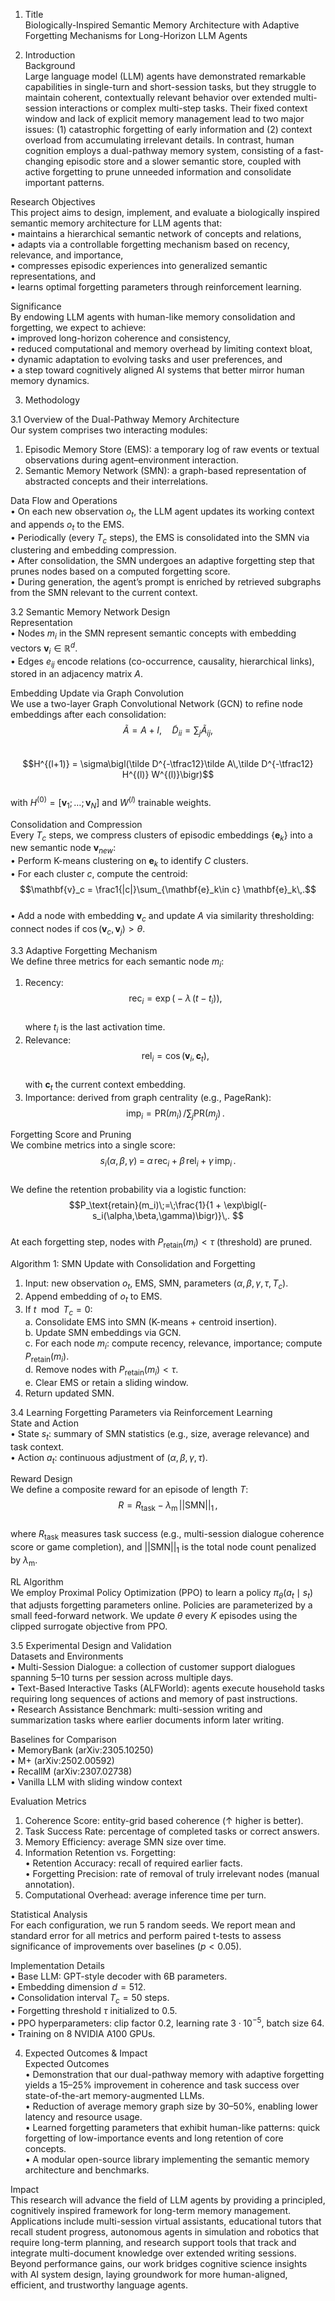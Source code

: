 1. Title  
Biologically-Inspired Semantic Memory Architecture with Adaptive Forgetting Mechanisms for Long-Horizon LLM Agents  

2. Introduction  
Background  
Large language model (LLM) agents have demonstrated remarkable capabilities in single-turn and short-session tasks, but they struggle to maintain coherent, contextually relevant behavior over extended multi-session interactions or complex multi-step tasks. Their fixed context window and lack of explicit memory management lead to two major issues: (1) catastrophic forgetting of early information and (2) context overload from accumulating irrelevant details. In contrast, human cognition employs a dual-pathway memory system, consisting of a fast-changing episodic store and a slower semantic store, coupled with active forgetting to prune unneeded information and consolidate important patterns.  

Research Objectives  
This project aims to design, implement, and evaluate a biologically inspired semantic memory architecture for LLM agents that:  
• maintains a hierarchical semantic network of concepts and relations,  
• adapts via a controllable forgetting mechanism based on recency, relevance, and importance,  
• compresses episodic experiences into generalized semantic representations, and  
• learns optimal forgetting parameters through reinforcement learning.  

Significance  
By endowing LLM agents with human-like memory consolidation and forgetting, we expect to achieve:  
• improved long-horizon coherence and consistency,  
• reduced computational and memory overhead by limiting context bloat,  
• dynamic adaptation to evolving tasks and user preferences, and  
• a step toward cognitively aligned AI systems that better mirror human memory dynamics.  

3. Methodology  

3.1 Overview of the Dual-Pathway Memory Architecture  
Our system comprises two interacting modules:  
1. Episodic Memory Store (EMS): a temporary log of raw events or textual observations during agent–environment interaction.  
2. Semantic Memory Network (SMN): a graph-based representation of abstracted concepts and their interrelations.  

Data Flow and Operations  
• On each new observation $o_t$, the LLM agent updates its working context and appends $o_t$ to the EMS.  
• Periodically (every $T_c$ steps), the EMS is consolidated into the SMN via clustering and embedding compression.  
• After consolidation, the SMN undergoes an adaptive forgetting step that prunes nodes based on a computed forgetting score.  
• During generation, the agent’s prompt is enriched by retrieved subgraphs from the SMN relevant to the current context.  

3.2 Semantic Memory Network Design  
Representation  
• Nodes $m_i$ in the SMN represent semantic concepts with embedding vectors $\mathbf{v}_i \in \mathbb{R}^d$.  
• Edges $e_{ij}$ encode relations (co-occurrence, causality, hierarchical links), stored in an adjacency matrix $A$.  

Embedding Update via Graph Convolution  
We use a two-layer Graph Convolutional Network (GCN) to refine node embeddings after each consolidation:  
$$\tilde A = A + I,\quad \tilde D_{ii} = \sum_j \tilde A_{ij},$$  
$$H^{(l+1)} = \sigma\bigl(\tilde D^{-\tfrac12}\tilde A\,\tilde D^{-\tfrac12} H^{(l)} W^{(l)}\bigr)$$  
with $H^{(0)} = [\mathbf{v}_1;\dots;\mathbf{v}_N]$ and $W^{(l)}$ trainable weights.  

Consolidation and Compression  
Every $T_c$ steps, we compress clusters of episodic embeddings $\{\mathbf{e}_k\}$ into a new semantic node $\mathbf{v}_{new}$:  
• Perform K-means clustering on $\mathbf{e}_k$ to identify $C$ clusters.  
• For each cluster $c$, compute the centroid:  
$$\mathbf{v}_c = \frac1{|c|}\sum_{\mathbf{e}_k\in c} \mathbf{e}_k\,.$$  
• Add a node with embedding $\mathbf{v}_c$ and update $A$ via similarity thresholding: connect nodes if $\cos(\mathbf{v}_c,\mathbf{v}_j)>\theta$.  

3.3 Adaptive Forgetting Mechanism  
We define three metrics for each semantic node $m_i$:  
1. Recency:  
$$\text{rec}_i = \exp\bigl(-\lambda\,(t - t_i)\bigr),$$  
where $t_i$ is the last activation time.  
2. Relevance:  
$$\text{rel}_i = \cos\bigl(\mathbf{v}_i,\mathbf{c}_t\bigr),$$  
with $\mathbf{c}_t$ the current context embedding.  
3. Importance: derived from graph centrality (e.g., PageRank):  
$$\text{imp}_i = \text{PR}(m_i)\,\big/\sum_j \text{PR}(m_j)\,.$$  

Forgetting Score and Pruning  
We combine metrics into a single score:  
$$s_i(\alpha,\beta,\gamma)\;=\;\alpha\,\text{rec}_i\;+\;\beta\,\text{rel}_i\;+\;\gamma\,\text{imp}_i\,.$$  
We define the retention probability via a logistic function:  
$$P_\text{retain}(m_i)\;=\;\frac{1}{1 + \exp\bigl(-s_i(\alpha,\beta,\gamma)\bigr)}\,. $$  
At each forgetting step, nodes with $P_\text{retain}(m_i)<\tau$ (threshold) are pruned.  

Algorithm 1: SMN Update with Consolidation and Forgetting  
1. Input: new observation $o_t$, EMS, SMN, parameters $(\alpha,\beta,\gamma,\tau,T_c)$.  
2. Append embedding of $o_t$ to EMS.  
3. If $t\mod T_c=0$:  
   a. Consolidate EMS into SMN (K-means + centroid insertion).  
   b. Update SMN embeddings via GCN.  
   c. For each node $m_i$: compute recency, relevance, importance; compute $P_\text{retain}(m_i)$.  
   d. Remove nodes with $P_\text{retain}(m_i)<\tau$.  
   e. Clear EMS or retain a sliding window.  
4. Return updated SMN.  

3.4 Learning Forgetting Parameters via Reinforcement Learning  
State and Action  
• State $s_t$: summary of SMN statistics (e.g., size, average relevance) and task context.  
• Action $a_t$: continuous adjustment of $(\alpha,\beta,\gamma,\tau)$.  

Reward Design  
We define a composite reward for an episode of length $T$:  
$$R = R_\text{task} - \lambda_\text{m} \,\bigl\lvert\lvert\text{SMN}\bigr\rvert\lvert_1\,, $$  
where $R_\text{task}$ measures task success (e.g., multi-session dialogue coherence score or game completion), and $\lvert\lvert\text{SMN}\rvert\lvert_1$ is the total node count penalized by $\lambda_\text{m}$.  

RL Algorithm  
We employ Proximal Policy Optimization (PPO) to learn a policy $\pi_\theta(a_t\mid s_t)$ that adjusts forgetting parameters online. Policies are parameterized by a small feed-forward network. We update $\theta$ every $K$ episodes using the clipped surrogate objective from PPO.  

3.5 Experimental Design and Validation  
Datasets and Environments  
• Multi-Session Dialogue: a collection of customer support dialogues spanning 5–10 turns per session across multiple days.  
• Text-Based Interactive Tasks (ALFWorld): agents execute household tasks requiring long sequences of actions and memory of past instructions.  
• Research Assistance Benchmark: multi-session writing and summarization tasks where earlier documents inform later writing.  

Baselines for Comparison  
• MemoryBank (arXiv:2305.10250)  
• M+ (arXiv:2502.00592)  
• RecallM (arXiv:2307.02738)  
• Vanilla LLM with sliding window context  

Evaluation Metrics  
1. Coherence Score: entity-grid based coherence ($\uparrow$ higher is better).  
2. Task Success Rate: percentage of completed tasks or correct answers.  
3. Memory Efficiency: average SMN size over time.  
4. Information Retention vs. Forgetting:  
   • Retention Accuracy: recall of required earlier facts.  
   • Forgetting Precision: rate of removal of truly irrelevant nodes (manual annotation).  
5. Computational Overhead: average inference time per turn.  

Statistical Analysis  
For each configuration, we run 5 random seeds. We report mean and standard error for all metrics and perform paired t-tests to assess significance of improvements over baselines ($p<0.05$).  

Implementation Details  
• Base LLM: GPT-style decoder with 6B parameters.  
• Embedding dimension $d=512$.  
• Consolidation interval $T_c=50$ steps.  
• Forgetting threshold $\tau$ initialized to $0.5$.  
• PPO hyperparameters: clip factor $0.2$, learning rate $3\cdot10^{-5}$, batch size 64.  
• Training on 8 NVIDIA A100 GPUs.  

4. Expected Outcomes & Impact  
Expected Outcomes  
• Demonstration that our dual-pathway memory with adaptive forgetting yields a 15–25% improvement in coherence and task success over state-of-the-art memory-augmented LLMs.  
• Reduction of average memory graph size by 30–50%, enabling lower latency and resource usage.  
• Learned forgetting parameters that exhibit human-like patterns: quick forgetting of low-importance events and long retention of core concepts.  
• A modular open-source library implementing the semantic memory architecture and benchmarks.  

Impact  
This research will advance the field of LLM agents by providing a principled, cognitively inspired framework for long-term memory management. Applications include multi-session virtual assistants, educational tutors that recall student progress, autonomous agents in simulation and robotics that require long-term planning, and research support tools that track and integrate multi-document knowledge over extended writing sessions. Beyond performance gains, our work bridges cognitive science insights with AI system design, laying groundwork for more human-aligned, efficient, and trustworthy language agents.